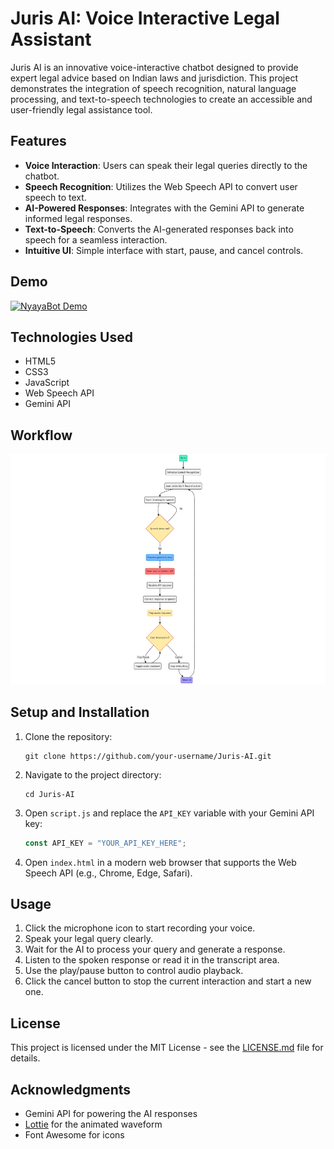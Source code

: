 # Juris AI: Voice Interactive Legal Assistant

Juris AI is an innovative voice-interactive chatbot designed to provide expert legal advice based on Indian laws and jurisdiction. This project demonstrates the integration of speech recognition, natural language processing, and text-to-speech technologies to create an accessible and user-friendly legal assistance tool.

## Features

- **Voice Interaction**: Users can speak their legal queries directly to the chatbot.
- **Speech Recognition**: Utilizes the Web Speech API to convert user speech to text.
- **AI-Powered Responses**: Integrates with the Gemini API to generate informed legal responses.
- **Text-to-Speech**: Converts the AI-generated responses back into speech for a seamless interaction.
- **Intuitive UI**: Simple interface with start, pause, and cancel controls.

## Demo

[![NyayaBot Demo](https://img.youtube.com/vi/lkPTB3MxUCk/0.jpg)](https://youtu.be/lkPTB3MxUCk?si=CahQFJofHDGo9g7x)

## Technologies Used

- HTML5
- CSS3
- JavaScript
- Web Speech API
- Gemini API

## Workflow
![ ](https://github.com/ShahbazCoder1/Juris-AI/blob/main/Images/workflow.png)

## Setup and Installation

1. Clone the repository:
   ```
   git clone https://github.com/your-username/Juris-AI.git
   ```

2. Navigate to the project directory:
   ```
   cd Juris-AI
   ```

3. Open `script.js` and replace the `API_KEY` variable with your Gemini API key:
   ```javascript
   const API_KEY = "YOUR_API_KEY_HERE";
   ```

4. Open `index.html` in a modern web browser that supports the Web Speech API (e.g., Chrome, Edge, Safari).

## Usage

1. Click the microphone icon to start recording your voice.
2. Speak your legal query clearly.
3. Wait for the AI to process your query and generate a response.
4. Listen to the spoken response or read it in the transcript area.
5. Use the play/pause button to control audio playback.
6. Click the cancel button to stop the current interaction and start a new one.

## License

This project is licensed under the MIT License - see the [LICENSE.md](LICENSE.md) file for details.

## Acknowledgments

- Gemini API for powering the AI responses
- [Lottie](https://lottiefiles.com/) for the animated waveform
- Font Awesome for icons
